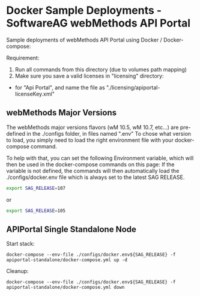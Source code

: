 # Docker Sample Deployments - SoftwareAG webMethods API Portal

Sample deployments of webMethods API Portal using Docker / Docker-compose:

Requirement: 

1) Run all commands from this directory (due to volumes path mapping)
2) Make sure you save a valid licenses in "licensing" directory:
 - for "Api Portal", and name the file as "./licensing/apiportal-licenseKey.xml"

## webMethods Major Versions

The webMethods major versions flavors (wM 10.5, wM 10.7, etc...) are pre-defined in the ./configs folder, in files named ".env<version>"
To chose what version to load, you simply need to load the right environment file with your docker-compose command.

To help with that, you can set the following Environment variable, which will then be used in the docker-compose commands on this page:
If the variable is not defined, the commands will then automatically load the ./configs/docker.env file which is always set to the latest SAG RELEASE.

```bash
export SAG_RELEASE=107
```

or 

```bash
export SAG_RELEASE=105
```

## APIPortal Single Standalone Node

Start stack:

```
docker-compose --env-file ./configs/docker.env${SAG_RELEASE} -f apiportal-standalone/docker-compose.yml up -d
```

Cleanup:

```
docker-compose --env-file ./configs/docker.env${SAG_RELEASE} -f apiportal-standalone/docker-compose.yml down
```

